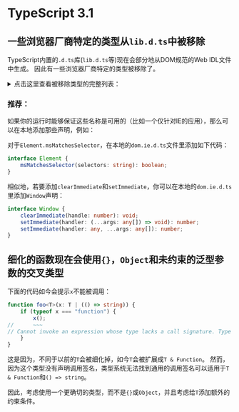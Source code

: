 # TypeScript 3.1

## 一些浏览器厂商特定的类型从`lib.d.ts`中被移除

TypeScript内置的`.d.ts`库(`lib.d.ts`等)现在会部分地从DOM规范的Web IDL文件中生成。
因此有一些浏览器厂商特定的类型被移除了。

<details><summary>点击这里查看被移除类型的完整列表：</summary><p>

* `CanvasRenderingContext2D.mozImageSmoothingEnabled`
* `CanvasRenderingContext2D.msFillRule`
* `CanvasRenderingContext2D.oImageSmoothingEnabled`
* `CanvasRenderingContext2D.webkitImageSmoothingEnabled`
* `Document.caretRangeFromPoint`
* `Document.createExpression`
* `Document.createNSResolver`
* `Document.execCommandShowHelp`
* `Document.exitFullscreen`
* `Document.exitPointerLock`
* `Document.focus`
* `Document.fullscreenElement`
* `Document.fullscreenEnabled`
* `Document.getSelection`
* `Document.msCapsLockWarningOff`
* `Document.msCSSOMElementFloatMetrics`
* `Document.msElementsFromRect`
* `Document.msElementsFromPoint`
* `Document.onvisibilitychange`
* `Document.onwebkitfullscreenchange`
* `Document.onwebkitfullscreenerror`
* `Document.pointerLockElement`
* `Document.queryCommandIndeterm`
* `Document.URLUnencoded`
* `Document.webkitCurrentFullScreenElement`
* `Document.webkitFullscreenElement`
* `Document.webkitFullscreenEnabled`
* `Document.webkitIsFullScreen`
* `Document.xmlEncoding`
* `Document.xmlStandalone`
* `Document.xmlVersion`
* `DocumentType.entities`
* `DocumentType.internalSubset`
* `DocumentType.notations`
* `DOML2DeprecatedSizeProperty`
* `Element.msContentZoomFactor`
* `Element.msGetUntransformedBounds`
* `Element.msMatchesSelector`
* `Element.msRegionOverflow`
* `Element.msReleasePointerCapture`
* `Element.msSetPointerCapture`
* `Element.msZoomTo`
* `Element.onwebkitfullscreenchange`
* `Element.onwebkitfullscreenerror`
* `Element.webkitRequestFullScreen`
* `Element.webkitRequestFullscreen`
* `ElementCSSInlineStyle`
* `ExtendableEventInit`
* `ExtendableMessageEventInit`
* `FetchEventInit`
* `GenerateAssertionCallback`
* `HTMLAnchorElement.Methods`
* `HTMLAnchorElement.mimeType`
* `HTMLAnchorElement.nameProp`
* `HTMLAnchorElement.protocolLong`
* `HTMLAnchorElement.urn`
* `HTMLAreasCollection`
* `HTMLHeadElement.profile`
* `HTMLImageElement.msGetAsCastingSource`
* `HTMLImageElement.msGetAsCastingSource`
* `HTMLImageElement.msKeySystem`
* `HTMLImageElement.msPlayToDisabled`
* `HTMLImageElement.msPlayToDisabled`
* `HTMLImageElement.msPlayToPreferredSourceUri`
* `HTMLImageElement.msPlayToPreferredSourceUri`
* `HTMLImageElement.msPlayToPrimary`
* `HTMLImageElement.msPlayToPrimary`
* `HTMLImageElement.msPlayToSource`
* `HTMLImageElement.msPlayToSource`
* `HTMLImageElement.x`
* `HTMLImageElement.y`
* `HTMLInputElement.webkitdirectory`
* `HTMLLinkElement.import`
* `HTMLMetaElement.charset`
* `HTMLMetaElement.url`
* `HTMLSourceElement.msKeySystem`
* `HTMLStyleElement.disabled`
* `HTMLSummaryElement`
* `MediaQueryListListener`
* `MSAccountInfo`
* `MSAudioLocalClientEvent`
* `MSAudioLocalClientEvent`
* `MSAudioRecvPayload`
* `MSAudioRecvSignal`
* `MSAudioSendPayload`
* `MSAudioSendSignal`
* `MSConnectivity`
* `MSCredentialFilter`
* `MSCredentialParameters`
* `MSCredentials`
* `MSCredentialSpec`
* `MSDCCEvent`
* `MSDCCEventInit`
* `MSDelay`
* `MSDescription`
* `MSDSHEvent`
* `MSDSHEventInit`
* `MSFIDOCredentialParameters`
* `MSIceAddrType`
* `MSIceType`
* `MSIceWarningFlags`
* `MSInboundPayload`
* `MSIPAddressInfo`
* `MSJitter`
* `MSLocalClientEvent`
* `MSLocalClientEventBase`
* `MSNetwork`
* `MSNetworkConnectivityInfo`
* `MSNetworkInterfaceType`
* `MSOutboundNetwork`
* `MSOutboundPayload`
* `MSPacketLoss`
* `MSPayloadBase`
* `MSPortRange`
* `MSRelayAddress`
* `MSSignatureParameters`
* `MSStatsType`
* `MSStreamReader`
* `MSTransportDiagnosticsStats`
* `MSUtilization`
* `MSVideoPayload`
* `MSVideoRecvPayload`
* `MSVideoResolutionDistribution`
* `MSVideoSendPayload`
* `NotificationEventInit`
* `PushEventInit`
* `PushSubscriptionChangeInit`
* `RTCIdentityAssertionResult`
* `RTCIdentityProvider`
* `RTCIdentityProviderDetails`
* `RTCIdentityValidationResult`
* `Screen.deviceXDPI`
* `Screen.logicalXDPI`
* `SVGElement.xmlbase`
* `SVGGraphicsElement.farthestViewportElement`
* `SVGGraphicsElement.getTransformToElement`
* `SVGGraphicsElement.nearestViewportElement`
* `SVGStylable`
* `SVGTests.hasExtension`
* `SVGTests.requiredFeatures`
* `SyncEventInit`
* `ValidateAssertionCallback`
* `WebKitDirectoryEntry`
* `WebKitDirectoryReader`
* `WebKitEntriesCallback`
* `WebKitEntry`
* `WebKitErrorCallback`
* `WebKitFileCallback`
* `WebKitFileEntry`
* `WebKitFileSystem`
* `Window.clearImmediate`
* `Window.msSetImmediate`
* `Window.setImmediate`

</p></details>

### 推荐：

如果你的运行时能够保证这些名称是可用的（比如一个仅针对IE的应用），那么可以在本地添加那些声明，例如：

对于`Element.msMatchesSelector`，在本地的`dom.ie.d.ts`文件里添加如下代码：

```ts
interface Element {
    msMatchesSelector(selectors: string): boolean;
}
```

相似地，若要添加`clearImmediate`和`setImmediate`，你可以在本地的`dom.ie.d.ts`里添加`Window`声明：

```ts
interface Window {
    clearImmediate(handle: number): void;
    setImmediate(handler: (...args: any[]) => void): number;
    setImmediate(handler: any, ...args: any[]): number;
}
```

## 细化的函数现在会使用`{}`，`Object`和未约束的泛型参数的交叉类型

下面的代码如今会提示`x`不能被调用：

```ts
function foo<T>(x: T | (() => string)) {
    if (typeof x === "function") {
        x();
//      ~~~
// Cannot invoke an expression whose type lacks a call signature. Type '(() => string) | (T & Function)' has no compatible call signatures.
    }
}
```

这是因为，不同于以前的`T`会被细化掉，如今`T`会被扩展成`T & Function`。
然而，因为这个类型没有声明调用签名，类型系统无法找到通用的调用签名可以适用于`T & Function`和`() => string`。

因此，考虑使用一个更确切的类型，而不是`{}`或`Object`，并且考虑给`T`添加额外的约束条件。
